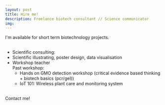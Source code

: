 ```yaml
---
layout: post
title: Hire me!
description: Freelance biotech consultant // Science communicator
img:
---
```

I'm available for short term biotechnology projects.<br>
<br>
- Scientific consulting:
- Scientific illustrating, poster design, data visualisation
- Workshop teacher <br>
  Past workshop:
  - Hands on GMO detection workshop (critical evidence based thinking + biotech basics (pcr/gel))
  - IoT 101: Wireless plant care and monitoring system


<br>
Contact me!
<br>
